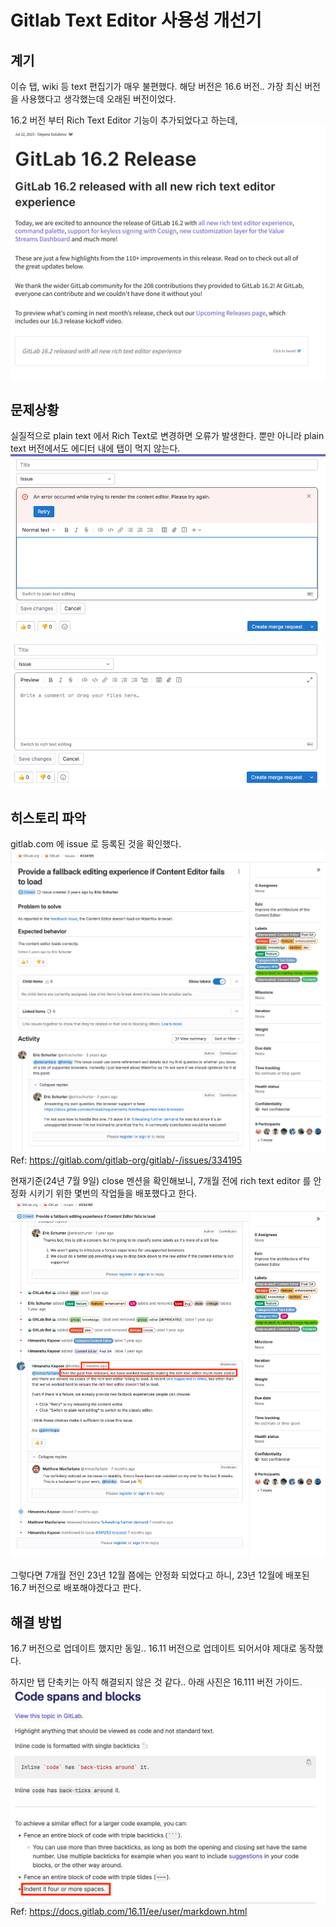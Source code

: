 # Gitlab Text Editor 사용성 개선기
## 계기
이슈 탭, wiki 등 text 편집기가 매우 불편했다. 해당 버전은 16.6 버전..
가장 최신 버전을 사용했다고 생각했는데 오래된 버전이었다.

16.2 버전 부터 Rich Text Editor 기능이 추가되었다고 하는데,
![img.png](img.png)

## 문제상황
실질적으로 plain text 에서 Rich Text로 변경하면 오류가 발생한다.
뿐만 아니라 plain text 버전에서도 에디터 내에 탭이 먹지 않는다.
![문제상황..](img_2.png)

![기본은 plain text editor](img_1.png)

## 히스토리 파악
gitlab.com 에 issue 로 등록된 것을 확인했다.
![등록된 gitlab issue](img_3.png)
Ref: https://gitlab.com/gitlab-org/gitlab/-/issues/334195

현재기준(24년 7월 9일) close 멘션을 확인해보니, 7개월 전에 rich text editor 를 안정화 시키기 위한 몇번의 작업들을 배포했다고 한다.
![gitlab issue - closed mention](gitlab_issue_closed.png)

그렇다면 7개월 전인 23년 12월 쯤에는 안정화 되었다고 하니, 23년 12월에 배포된 16.7 버전으로 배포해야겠다고 판다.

## 해결 방법
16.7 버전으로 업데이트 했지만 동일..
16.11 버전으로 업데이트 되어서야 제대로 동작했다.

하지만 탭 단축키는 아직 해결되지 않은 것 같다..
아래 사진은 16.111 버전 가이드.
![indent_guide.png](indent_guide.png)
Ref: https://docs.gitlab.com/16.11/ee/user/markdown.html
